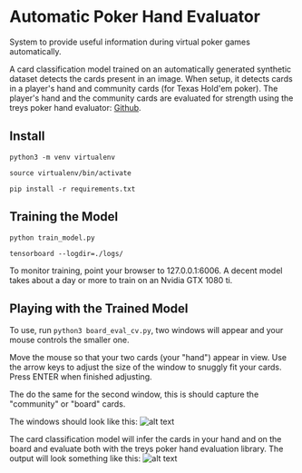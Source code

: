 # Automatic Poker Hand Evaluator

System to provide useful information during virtual poker games automatically. 

A card classification model trained on an automatically generated synthetic dataset detects the cards present in an image. When setup, it detects cards in a player's hand and community cards (for Texas Hold'em poker). The player's hand and the community cards are evaluated for strength using the treys poker hand evaluator: [Github](https://github.com/ihendley/treys).

## Install
```
python3 -m venv virtualenv

source virtualenv/bin/activate

pip install -r requirements.txt
```

## Training the Model
```
python train_model.py

tensorboard --logdir=./logs/
```

To monitor training, point your browser to 127.0.0.1:6006. A decent model takes about a day or more to train on an Nvidia GTX 1080 ti. 

## Playing with the Trained Model

To use, run ``` python3 board_eval_cv.py ```, two windows will appear and your mouse controls the smaller one. 

Move the mouse so that your two cards (your "hand") appear in view. Use the arrow keys to adjust the size of the window to snuggly fit your cards. Press ENTER when finished adjusting. 

The do the same for the second window, this is should capture the "community" or "board" cards. 

The windows should look like this: 
![alt text](https://github.com/bfakhri/tf/blob/master/docs/windows.png) 

The card classification model will infer the cards in your hand and on the board and evaluate both with the treys poker hand evaluation library. The output will look something like this: 
![alt text](https://github.com/bfakhri/tf/blob/master/docs/model_and_hand_output.png) 
